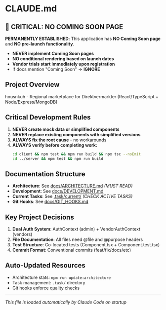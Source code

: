 # CLAUDE.md

## 🚫 CRITICAL: NO COMING SOON PAGE

**PERMANENTLY ESTABLISHED**: This application has **NO Coming Soon page** and **NO pre-launch functionality**.

- **NEVER implement Coming Soon pages**
- **NO conditional rendering based on launch dates**
- **Vendor trials start immediately upon registration**
- If docs mention "Coming Soon" → **IGNORE**

## Project Overview

housnkuh - Regional marketplace for Direktvermarkter (React/TypeScript + Node/Express/MongoDB)

## Critical Development Rules

1. **NEVER create mock data or simplified components**
2. **NEVER replace existing components with simplified versions**
3. **ALWAYS fix the root cause** - no workarounds
4. **ALWAYS verify before completing work:**
   ```bash
   cd client && npm test && npm run build && npx tsc --noEmit
   cd ../server && npm test && npm run build
   ```

## Documentation Structure

- **Architecture**: See [docs/ARCHITECTURE.md](docs/ARCHITECTURE.md) *(MUST READ)*
- **Development**: See [docs/DEVELOPMENT.md](docs/DEVELOPMENT.md)
- **Current Tasks**: See [.task/current/](.task/current/) *(CHECK ACTIVE TASKS)*
- **Git Hooks**: See [docs/GIT_HOOKS.md](docs/GIT_HOOKS.md)

## Key Project Decisions

1. **Dual Auth System**: AuthContext (admin) + VendorAuthContext (vendors)
2. **File Documentation**: All files need @file and @purpose headers
3. **Test Structure**: Co-located tests (Component.tsx + Component.test.tsx)
4. **Commit Format**: Conventional commits (feat/fix/docs/etc)

## Auto-Updated Resources

- Architecture stats: `npm run update:architecture`
- Task management: `.task/` directory
- Git hooks enforce quality checks

---
*This file is loaded automatically by Claude Code on startup*